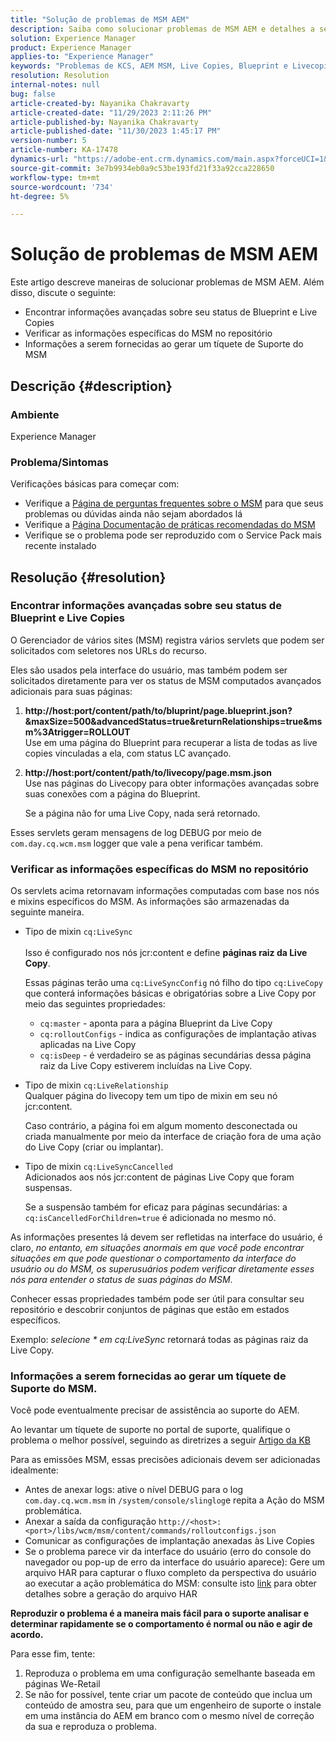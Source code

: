 ```yaml
---
title: "Solução de problemas de MSM AEM"
description: Saiba como solucionar problemas de MSM AEM e detalhes a serem fornecidos ao levantar um tíquete de suporte do MSM.
solution: Experience Manager
product: Experience Manager
applies-to: "Experience Manager"
keywords: "Problemas de KCS, AEM MSM, Live Copies, Blueprint e Livecopies status, AEM"
resolution: Resolution
internal-notes: null
bug: false
article-created-by: Nayanika Chakravarty
article-created-date: "11/29/2023 2:11:26 PM"
article-published-by: Nayanika Chakravarty
article-published-date: "11/30/2023 1:45:17 PM"
version-number: 5
article-number: KA-17478
dynamics-url: "https://adobe-ent.crm.dynamics.com/main.aspx?forceUCI=1&pagetype=entityrecord&etn=knowledgearticle&id=6218b528-c18e-ee11-8179-6045bd006b4b"
source-git-commit: 3e7b9934eb0a9c53be193fd21f33a92cca228650
workflow-type: tm+mt
source-wordcount: '734'
ht-degree: 5%

---
```


# Solução de problemas de MSM AEM


Este artigo descreve maneiras de solucionar problemas de MSM AEM. Além disso, discute o seguinte:

- Encontrar informações avançadas sobre seu status de Blueprint e Live Copies
- Verificar as informações específicas do MSM no repositório
- Informações a serem fornecidas ao gerar um tíquete de Suporte do MSM


## Descrição {#description}


### Ambiente

Experience Manager

### Problema/Sintomas

Verificações básicas para começar com:

- Verifique a [Página de perguntas frequentes sobre o MSM](https://experienceleague.adobe.com/docs/experience-manager-65/administering/introduction/troubleshoot-msm.html?lang=en#faq) para que seus problemas ou dúvidas ainda não sejam abordados lá
- Verifique a [Página Documentação de práticas recomendadas do MSM](https://experienceleague.adobe.com/docs/experience-manager-65/administering/introduction/msm-best-practices.html?lang=en)
- Verifique se o problema pode ser reproduzido com o Service Pack mais recente instalado



## Resolução {#resolution}


### Encontrar informações avançadas sobre seu status de Blueprint e Live Copies

O Gerenciador de vários sites (MSM) registra vários servlets que podem ser solicitados com seletores nos URLs do recurso.

Eles são usados pela interface do usuário, mas também podem ser solicitados diretamente para ver os status de MSM computados avançados adicionais para suas páginas:

1. <b>http://host:port/content/path/to/bluprint/page.blueprint.json?&amp;maxSize=500&amp;advancedStatus=true&amp;returnRelationships=true&amp;msm%3Atrigger=ROLLOUT</b>\
   Use em uma página do Blueprint para recuperar a lista de todas as live copies vinculadas a ela, com status LC avançado.
2. <b>http://host:port/content/path/to/livecopy/page.msm.json</b>\
   Use nas páginas do Livecopy para obter informações avançadas sobre suas conexões com a página do Blueprint.

   Se a página não for uma Live Copy, nada será retornado.


Esses servlets geram mensagens de log DEBUG por meio de `com.day.cq.wcm.msm` logger que vale a pena verificar também.

### Verificar as informações específicas do MSM no repositório

Os servlets acima retornavam informações computadas com base nos nós e mixins específicos do MSM.
As informações são armazenadas da seguinte maneira.

- Tipo de mixin `cq:LiveSync`<br>\
  Isso é configurado nos nós jcr:content e define <b>páginas raiz da Live Copy</b>.

  Essas páginas terão uma `cq:LiveSyncConfig` nó filho do tipo `cq:LiveCopy` que conterá informações básicas e obrigatórias sobre a Live Copy por meio das seguintes propriedades:

   - `cq:master` - aponta para a página Blueprint da Live Copy
   - `cq:rolloutConfigs` - indica as configurações de implantação ativas aplicadas na Live Copy
   - `cq:isDeep` - é verdadeiro se as páginas secundárias dessa página raiz da Live Copy estiverem incluídas na Live Copy.
- Tipo de mixin `cq:LiveRelationship`\
  Qualquer página do livecopy tem um tipo de mixin em seu nó jcr:content.

  Caso contrário, a página foi em algum momento desconectada ou criada manualmente por meio da interface de criação fora de uma ação do Live Copy (criar ou implantar).
- Tipo de mixin `cq:LiveSyncCancelled`\
  Adicionados aos nós jcr:content de páginas Live Copy que foram suspensas.

  Se a suspensão também for eficaz para páginas secundárias: a `cq:isCancelledForChildren=true` é adicionada no mesmo nó.


As informações presentes lá devem ser refletidas na interface do usuário, é claro, *no entanto, em situações anormais em que você pode encontrar situações em que pode questionar o comportamento da interface do usuário ou do MSM, os superusuários podem verificar diretamente esses nós para entender o status de suas páginas do MSM*.

Conhecer essas propriedades também pode ser útil para consultar seu repositório e descobrir conjuntos de páginas que estão em estados específicos.

Exemplo: *selecione \* em cq:LiveSync* retornará todas as páginas raiz da Live Copy.

### Informações a serem fornecidas ao gerar um tíquete de Suporte do MSM.

Você pode eventualmente precisar de assistência ao suporte do AEM.

Ao levantar um tíquete de suporte no portal de suporte, qualifique o problema o melhor possível, seguindo as diretrizes a seguir [Artigo da KB](https://experienceleague.adobe.com/docs/experience-cloud-kcs/kbarticles/KA-17494.html?lang=pt-BR)

Para as emissões MSM, essas precisões adicionais devem ser adicionadas idealmente:

- Antes de anexar logs: ative o nível DEBUG para o log `com.day.cq.wcm.msm` in `/system/console/slinglog`e repita a Ação do MSM problemática.
- Anexar a saída da configuração `http://<host>:<port>/libs/wcm/msm/content/commands/rolloutconfigs.json`
- Comunicar as configurações de implantação anexadas às Live Copies
- Se o problema parece vir da interface do usuário (erro do console do navegador ou pop-up de erro da interface do usuário aparece): Gere um arquivo HAR para capturar o fluxo completo da perspectiva do usuário ao executar a ação problemática do MSM: consulte isto [link](https://help.tenderapp.com/kb/troubleshooting-your-tender-site/generating-an-har-file) para obter detalhes sobre a geração do arquivo HAR


<b>Reproduzir o problema é a maneira mais fácil para o suporte analisar e determinar rapidamente se o comportamento é normal ou não e agir de acordo.</b>

Para esse fim, tente:

1. Reproduza o problema em uma configuração semelhante baseada em páginas We-Retail
2. Se não for possível, tente criar um pacote de conteúdo que inclua um conteúdo de amostra seu, para que um engenheiro de suporte o instale em uma instância do AEM em branco com o mesmo nível de correção da sua e reproduza o problema.

